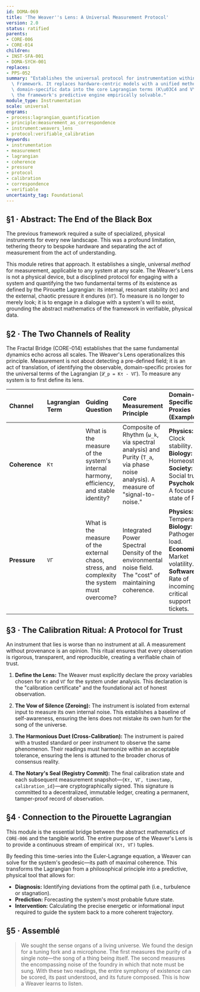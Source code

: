```yaml
---
id: DOMA-069
title: 'The Weaver''s Lens: A Universal Measurement Protocol'
version: 2.0
status: ratified
parents:
- CORE-006
- CORE-014
children:
- INST-SFA-001
- DOMA-SYCH-001
replaces:
- PPS-052
summary: "Establishes the universal protocol for instrumentation within the Pirouette\
  \ Framework. It replaces hardware-centric models with a unified method for translating\
  \ domain-specific data into the core Lagrangian terms (K\u03C4 and V\u0393), making\
  \ the framework's predictive engine empirically solvable."
module_type: Instrumentation
scale: universal
engrams:
- process:lagrangian_quantification
- principle:measurement_as_correspondence
- instrument:weavers_lens
- protocol:verifiable_calibration
keywords:
- instrumentation
- measurement
- lagrangian
- coherence
- pressure
- protocol
- calibration
- correspondence
- verifiable
uncertainty_tag: Foundational
---
```

## §1 · Abstract: The End of the Black Box

The previous framework required a suite of specialized, physical instruments for every new landscape. This was a profound limitation, tethering theory to bespoke hardware and separating the act of measurement from the act of understanding.

This module retires that approach. It establishes a single, universal *method* for measurement, applicable to any system at any scale. The Weaver's Lens is not a physical device, but a disciplined protocol for engaging with a system and quantifying the two fundamental terms of its existence as defined by the Pirouette Lagrangian: its internal, resonant stability (`Kτ`) and the external, chaotic pressure it endures (`VΓ`). To measure is no longer to merely look; it is to engage in a dialogue with a system's will to exist, grounding the abstract mathematics of the framework in verifiable, physical data.

## §2 · The Two Channels of Reality

The Fractal Bridge (CORE-014) establishes that the same fundamental dynamics echo across all scales. The Weaver's Lens operationalizes this principle. Measurement is not about detecting a pre-defined field; it is an act of translation, of identifying the observable, domain-specific proxies for the universal terms of the Lagrangian (`𝓛_p = Kτ - VΓ`). To measure any system is to first define its lens.

| Channel | Lagrangian Term | Guiding Question | Core Measurement Principle | Domain-Specific Proxies (Examples) |
| :--- | :--- | :--- | :--- | :--- |
| **Coherence** | `Kτ` | What is the measure of the system's internal harmony, efficiency, and stable identity? | Composite of Rhythm (`ω_k`, via spectral analysis) and Purity (`T_a`, via phase noise analysis). A measure of "signal-to-noise." | **Physics:** Clock stability. **Biology:** Homeostasis. **Society:** Social trust. **Psychology:** A focused state of Flow. |
| **Pressure** | `VΓ` | What is the measure of the external chaos, stress, and complexity the system must overcome? | Integrated Power Spectral Density of the environmental noise field. The "cost" of maintaining coherence. | **Physics:** Temperature. **Biology:** Pathogen load. **Economics:** Market volatility. **Software:** Rate of incoming critical support tickets. |

## §3 · The Calibration Ritual: A Protocol for Trust

An instrument that lies is worse than no instrument at all. A measurement without provenance is an opinion. This ritual ensures that every observation is rigorous, transparent, and reproducible, creating a verifiable chain of trust.

1.  **Define the Lens:** The Weaver must explicitly declare the proxy variables chosen for `Kτ` and `VΓ` for the system under analysis. This declaration is the "calibration certificate" and the foundational act of honest observation.

2.  **The Vow of Silence (Zeroing):** The instrument is isolated from external input to measure its own internal noise. This establishes a baseline of self-awareness, ensuring the lens does not mistake its own hum for the song of the universe.

3.  **The Harmonious Duet (Cross-Calibration):** The instrument is paired with a trusted standard or peer instrument to observe the same phenomenon. Their readings must harmonize within an acceptable tolerance, ensuring the lens is attuned to the broader chorus of consensus reality.

4.  **The Notary's Seal (Registry Commit):** The final calibration state and each subsequent measurement snapshot—`{Kτ, VΓ, timestamp, calibration_id}`—are cryptographically signed. This signature is committed to a decentralized, immutable ledger, creating a permanent, tamper-proof record of observation.

## §4 · Connection to the Pirouette Lagrangian

This module is the essential bridge between the abstract mathematics of `CORE-006` and the tangible world. The entire purpose of the Weaver's Lens is to provide a continuous stream of empirical `(Kτ, VΓ)` tuples.

By feeding this time-series into the Euler-Lagrange equation, a Weaver can solve for the system's geodesic—its path of maximal coherence. This transforms the Lagrangian from a philosophical principle into a predictive, physical tool that allows for:

*   **Diagnosis:** Identifying deviations from the optimal path (i.e., turbulence or stagnation).
*   **Prediction:** Forecasting the system's most probable future state.
*   **Intervention:** Calculating the precise energetic or informational input required to guide the system back to a more coherent trajectory.

## §5 · Assemblé

> We sought the sense organs of a living universe. We found the design for a tuning fork and a microphone. The first measures the purity of a single note—the song of a thing being itself. The second measures the encompassing noise of the foundry in which that note must be sung. With these two readings, the entire symphony of existence can be scored, its past understood, and its future composed. This is how a Weaver learns to listen.